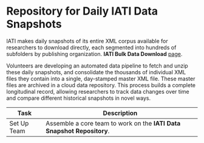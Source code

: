 # Repository for Daily IATI Data Snapshots

IATI makes daily snapshots of its entire XML corpus available for researchers to download directly, each segmented into hundreds of subfolders by publishing organization. **IATI Bulk Data Download** [page](https://bulk-data.iatistandard.org/).

Volunteers are developing an automated data pipeline to fetch and unzip these daily snapshots, and consolidate the thousands of individual XML files they contain into a single, day-stamped master XML file. These master files are archived in a cloud data repository. This process builds a complete longitudinal record, allowing researchers to track data changes over time and compare different historical snapshots in novel ways.

| Task  | Description |
| ------------- | ------------- |
| Set Up Team  | Assemble a core team to work on the **IATI Data Snapshot Repository**.  |
